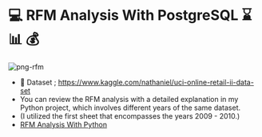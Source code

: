 # :computer: **RFM Analysis With PostgreSQL** :hourglass: :bar_chart: :moneybag:

![png-rfm](https://rfmcube.com/wp-content/uploads/2021/07/1_HiwX6vul8c4PBEueq3yBMw-750x350.png)

* :pushpin: Dataset ; https://www.kaggle.com/nathaniel/uci-online-retail-ii-data-set
* You can review the RFM analysis with a detailed explanation in my Python project, which involves different years of the same dataset.
* (I utilized the first sheet that encompasses the years 2009 - 2010.)
* [RFM Analysis With Python](https://github.com/hamzaugursumer/RFMAnalysisWithPython)

